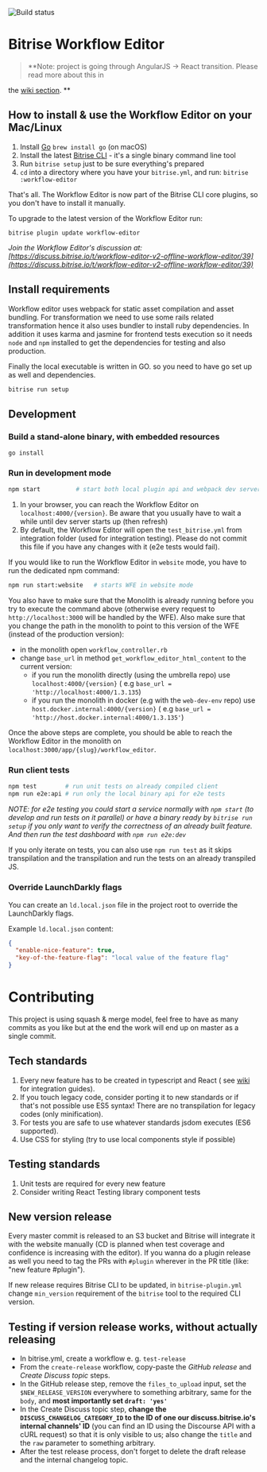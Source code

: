 ![Build status](https://app.bitrise.io/app/1686da85b5935fd6.svg?token=7HlnSBadcyLcUnzq0ws4Nw)

# Bitrise Workflow Editor

> **Note: project is going through AngularJS -> React transition.
> Please read more about this in
>
the [wiki section](https://github.com/bitrise-io/bitrise-workflow-editor/wiki/Angular-js-to-React-transition-timeline).
**

## How to install & use the Workflow Editor on your Mac/Linux

1. Install [Go](https://golang.org) `brew install go` (on macOS)
1. Install the latest [Bitrise CLI](https://www.bitrise.io/cli) - it's a single binary command line tool
1. Run `bitrise setup` just to be sure everything's prepared
1. `cd` into a directory where you have your `bitrise.yml`, and run: `bitrise :workflow-editor`

That's all. The Workflow Editor is now part of the Bitrise CLI core plugins, so you don't have to install it manually.

To upgrade to the latest version of the Workflow Editor run:

```
bitrise plugin update workflow-editor
```

_Join the Workflow Editor's discussion
at: [https://discuss.bitrise.io/t/workflow-editor-v2-offline-workflow-editor/39](https://discuss.bitrise.io/t/workflow-editor-v2-offline-workflow-editor/39)_

## Install requirements

Workflow editor uses webpack for static asset compilation and asset bundling. For transformation we need to use some
rails related transformation hence it also uses bundler to install ruby dependencies. In addition it uses karma and
jasmine for frontend tests execution so it needs `node` and `npm` installed to get the dependencies for testing and also
production.

Finally the local executable is written in GO. so you need to have go set up as well and dependencies.

```bash
bitrise run setup
```

## Development

### Build a stand-alone binary, with embedded resources

```
go install
```

### Run in development mode

```bash
npm start          # start both local plugin api and webpack dev server
```

1. In your browser, you can reach the Workflow Editor on `localhost:4000/{version}`. Be aware that you usually have to
   wait a while until dev server starts up (then refresh)
1. By default, the Workflow Editor will open the `test_bitrise.yml` from integration folder (used for integration
   testing). Please do not commit this file if you have any changes with it (e2e tests would fail).

If you would like to run the Workflow Editor in `website` mode, you have to run the dedicated npm command:

```bash
npm run start:website   # starts WFE in website mode
```

You also have to make sure that the Monolith is already running before you try to execute the command above (otherwise
every request to `http://localhost:3000` will be handled by the WFE).
Also make sure that you change the path in the monolith to point to this version of the WFE (instead of the production
version):

- in the monolith open `workflow_controller.rb`
- change `base_url` in method `get_workflow_editor_html_content` to the current version:
  - if you run the monolith directly (using the umbrella repo) use `localhost:4000/{version}` (
    e.g `base_url = 'http://localhost:4000/1.3.135`)
  - if you run the monolith in docker (e.g with the `web-dev-env` repo) use `host.docker.internal:4000/{version}` (
    e.g `base_url = 'http://host.docker.internal:4000/1.3.135'`)

Once the above steps are complete, you should be able to reach the Workflow Editor in the monolith
on `localhost:3000/app/{slug}/workflow_editor`.

### Run client tests

```bash
npm test        # run unit tests on already compiled client
npm run e2e:api # run only the local binary api for e2e tests
```

_NOTE: for e2e testing you could start a service normally with `npm start` (to develop and run tests on it parallel) or
have a binary ready by `bitrise run setup` if you only want to verify the correctness of an already built
feature. And then run the test dashboard with `npm run e2e:dev`_

If you only iterate on tests, you can also use `npm run test` as it skips transpilation and the transpilation and run
the tests on an already transpiled JS.

### Override LaunchDarkly flags

You can create an `ld.local.json` file in the project root to override the LaunchDarkly flags.

Example `ld.local.json` content:

```json
{
  "enable-nice-feature": true,
  "key-of-the-feature-flag": "local value of the feature flag"
}
```

# Contributing

This project is using squash & merge model, feel free to have as many commits as you like but at the end the work will
end up on master as a single commit.

## Tech standards

1. Every new feature has to be created in typescript and React (
   see [wiki](https://github.com/bitrise-io/bitrise-workflow-editor/wiki/React-from-angularjs-best-practices) for
   integration guides).
1. If you touch legacy code, consider porting it to new standards or if that's not possible use ES5 syntax! There are no
   transpilation for legacy codes (only minification).
1. For tests you are safe to use whatever standards jsdom executes (ES6 supported).
1. Use CSS for styling (try to use local components style if possible)

## Testing standards

1. Unit tests are required for every new feature
1. Consider writing React Testing library component tests

## New version release

Every master commit is released to an S3 bucket and Bitrise will integrate it with the website manually (CD is planned
when test coverage and confidence is increasing with the editor). If you wanna do a plugin release as well you need to
tag the PRs with `#plugin` wherever in the PR title (like: "new feature #plugin").

If new release requires Bitrise CLI to be updated, in `bitrise-plugin.yml` change `min_version` requirement of
the `bitrise` tool to the required CLI version.

## Testing if version release works, without actually releasing

- In bitrise.yml, create a workflow e. g. `test-release`
- From the `create-release` workflow, copy-paste the _GitHub release_ and _Create Discuss topic_ steps.
- In the GitHub release step, remove the `files_to_upload` input, set the `$NEW_RELEASE_VERSION` everywhere to something
  arbitrary, same for the `body`, and **most importantly set `draft: 'yes'`**
- In the Create Discuss topic step, **change the `DISCUSS_CHANGELOG_CATEGORY_ID` to the ID of one our
  discuss.bitrise.io's internal channels' ID** (you can find an ID using the Discourse API with a cURL request) so that
  it is only visible to us; also change the `title` and the `raw` parameter to something arbitrary.
- After the test release process, don't forget to delete the draft release and the internal changelog topic.

